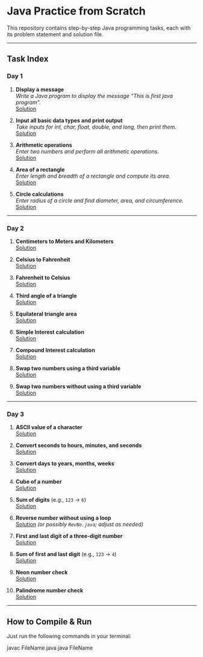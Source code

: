# Java Practice from Scratch

This repository contains step-by-step Java programming tasks, each with its problem statement and solution file.

---

## Task Index

### Day 1

1. **Display a message**  
   _Write a Java program to display the message "This is first java program"._  
   [Solution](./HelloFirst.java)

2. **Input all basic data types and print output**  
   _Take inputs for int, char, float, double, and long, then print them._  
   [Solution](./DataTypes.java)

3. **Arithmetic operations**  
   _Enter two numbers and perform all arithmetic operations._  
   [Solution](./Arithmatic.java)

4. **Area of a rectangle**  
   _Enter length and breadth of a rectangle and compute its area._  
   [Solution](./FindArea.java)

5. **Circle calculations**  
   _Enter radius of a circle and find diameter, area, and circumference._  
   [Solution](./FindAreaCirlce.java)

---

### Day 2

1. **Centimeters to Meters and Kilometers**  
   [Solution](./CentToKm.java)

2. **Celsius to Fahrenheit**  
   [Solution](./CelToFar.java)

3. **Fahrenheit to Celsius**  
   [Solution](./FarToCel.java)

4. **Third angle of a triangle**  
   [Solution](./FindThirdAngle.java)

5. **Equilateral triangle area**  
   [Solution](./AreaEquiTrg.java)

6. **Simple Interest calculation**  
   [Solution](./SimpInt.java)

7. **Compound Interest calculation**  
   [Solution](./CompInt.java)

8. **Swap two numbers using a third variable**  
   [Solution](./SwapUsingThird.java)

9. **Swap two numbers without using a third variable**  
   [Solution](./SwapWithoutThird.java)

---

### Day 3

1. **ASCII value of a character**  
   [Solution](./AsciiValue.java)

2. **Convert seconds to hours, minutes, and seconds**  
   [Solution](./SecConvo.java)

3. **Convert days to years, months, weeks**  
   [Solution](./DaysConvo.java)

4. **Cube of a number**  
   [Solution](./CubeNum.java)

5. **Sum of digits** (e.g., `123` → `6`)  
   [Solution](./SumDigit.java)

6. **Reverse number without using a loop**  
   [Solution](./RevNum.java) _(or possibly `RevNo.java`; adjust as needed)_

7. **First and last digit of a three-digit number**  
   [Solution](./FirstAndLast.java)

8. **Sum of first and last digit** (e.g., `123` → `4`)  
   [Solution](./FirstAndLastSum.java)

9. **Neon number check**  
   [Solution](./NeonNum.java)

10. **Palindrome number check**  
    [Solution](./PalindromeNum.java)

---

## How to Compile & Run

Just run the following commands in your terminal:

javac FileName.java
java FileName

